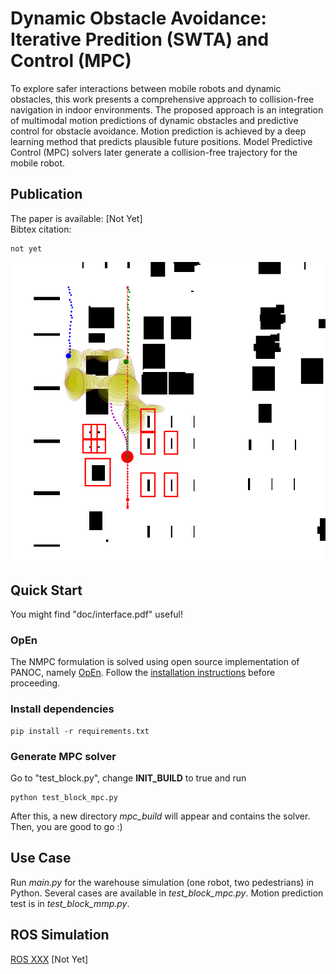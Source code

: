 # Dynamic Obstacle Avoidance: Iterative Predition (SWTA) and Control (MPC)
To explore safer interactions between mobile robots and dynamic obstacles, this work presents a comprehensive approach to collision-free navigation in indoor environments. The proposed approach is an integration of multimodal motion predictions of dynamic obstacles and predictive control for obstacle avoidance. Motion prediction is achieved by a deep learning method that predicts plausible future positions. Model Predictive Control (MPC) solvers later generate a collision-free trajectory for the mobile robot.

## Publication
The paper is available: [Not Yet] \
Bibtex citation:
```
not yet
```

![Example](doc/cover.png "Example")

## Quick Start
You might find "doc/interface.pdf" useful!
### OpEn
The NMPC formulation is solved using open source implementation of PANOC, namely [OpEn](https://alphaville.github.io/optimization-engine/). Follow the [installation instructions](https://alphaville.github.io/optimization-engine/docs/installation) before proceeding. 

### Install dependencies
```
pip install -r requirements.txt
```

### Generate MPC solver
Go to "test_block.py", change **INIT_BUILD** to true and run
```
python test_block_mpc.py
```
After this, a new directory *mpc_build* will appear and contains the solver. Then, you are good to go :)

## Use Case
Run *main.py* for the warehouse simulation (one robot, two pedestrians) in Python. Several cases are available in *test_block_mpc.py*. Motion prediction test is in *test_block_mmp.py*.

## ROS Simulation
[ROS XXX](https://github.com/) [Not Yet]



